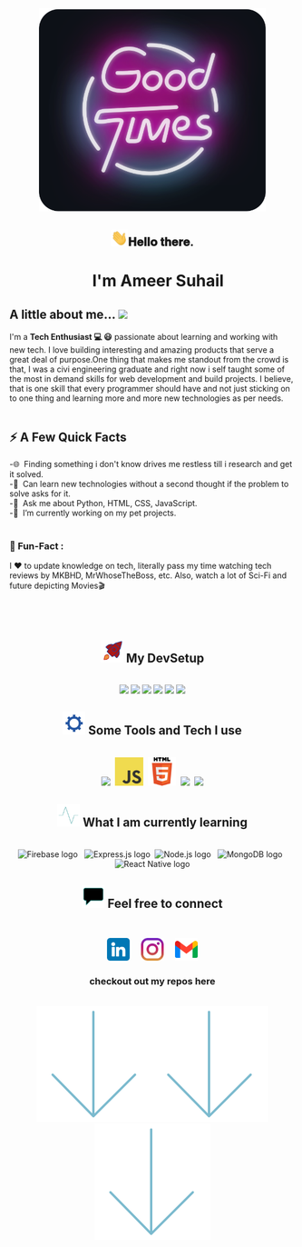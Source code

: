 <div align="center">
	<br>
		<img src="assets/good-times.svg" width="400px">
	<br>
</div>

<div align="center">
<h2><img src="Hi.gif" width="30">𝐇𝐞𝐥𝐥𝐨 𝐭𝐡𝐞𝐫𝐞.</h2>
<h1> &nbsp;&nbsp;&nbsp;I'm Ameer Suhail </h1>
</div>



## A little about me... <img src="https://media.giphy.com/media/VgCDAzcKvsR6OM0uWg/giphy.gif" width="50"> 

I'm a **Tech Enthusiast 💻 😃** passionate about learning and working with new tech. I love building interesting and amazing products that serve a great deal of purpose.One thing that makes me standout from the crowd is that, I was a civi engineering graduate and right now i self taught some of the most in demand skills for web development and build projects. I believe, that is one skill that every programmer should have and not just sticking on to one thing and learning more and more new technologies as per needs.<br/><br/>	

## ⚡️ A Few Quick Facts

-🌐&nbsp;&nbsp;Finding something i don't know drives me restless till i research and get it solved.<br>
-📖&nbsp;&nbsp;Can learn new technologies without a second thought if the problem to solve asks for it.<br>
-💬&nbsp;&nbsp;Ask me about Python, HTML, CSS, JavaScript.<br/>
-🔭&nbsp;&nbsp;I’m currently working on my pet projects.<br/><br/>
<h3>🎉  Fun-Fact :</h3> I ❤️ to update knowledge on tech, literally pass my time watching tech reviews by MKBHD, MrWhoseTheBoss, etc. Also, watch a lot of Sci-Fi and future depicting Movies🎬<br><br><br>

<br>
<div align="center">
<h2><img src="assets/rocket.svg" width="40px"> My DevSetup</h2><br>
<img height="30" src="https://img.shields.io/badge/Legion-555555.svg?&style=flat-square&logo=Lenovo&logoColor=E2231A"> <img height="30" src="https://img.shields.io/badge/Windows-555555.svg?&style=flat-square&logo=windows&logoColor=0078D6"> <img height="30" src="https://img.shields.io/badge/Chrome-555555.svg?&style=flat-square&logo=google-chrome&logoColor=FABC0C"> <img height="30" src="https://img.shields.io/badge/VS Code-555555?style=flat-square&logo=visual-studio-code&logoColor=007ACC"> <img height="30" src="https://img.shields.io/badge/Terminal-555555.svg?&style=flat-square&logo=powershell&logoColor=white"> <img height="30" src="https://img.shields.io/badge/Spotify-555555.svg?&style=flat-square&logo=spotify&logoColor=1ED760"> 

<h2><img src="assets/tools.svg" width="40px"> Some Tools and Tech I use</h2><br>
<code><img height="50" src="https://avatars0.githubusercontent.com/u/1525981?s=200&v=4"></code>&nbsp;
<code><img height="50" src="https://raw.githubusercontent.com/github/explore/80688e429a7d4ef2fca1e82350fe8e3517d3494d/topics/javascript/javascript.png"></code>&nbsp;
<code><img height="50" src="https://raw.githubusercontent.com/github/explore/80688e429a7d4ef2fca1e82350fe8e3517d3494d/topics/html/html.png"></code>&nbsp;
<code><img height="50" src="https://avatars1.githubusercontent.com/u/1517864?s=200&v=4"></code>&nbsp;
<code><img height="50" src="https://avatars1.githubusercontent.com/u/2918581?s=200&v=4"></code><br>


<h2><img src="assets/pulse.svg" width="40px"> What I am currently learning </h2><br>

<img src="https://img.shields.io/badge/Firebase-282C34?logo=firebase&logoColor=FFCA28" alt="Firebase logo" title="Firebase" height="25"/>
&nbsp;
<img src="https://img.shields.io/badge/Express-282C34?logo=express&logoColor=FFFFFF" alt="Express.js logo" title="Express.js" height="25"/>
&nbsp;<img src="https://img.shields.io/badge/Node.js-282C34?logo=node.js&logoColor=339933" alt="Node.js logo" title="Node.js" height="25"/>
&nbsp;
<img src="https://img.shields.io/badge/MongoDB-282C34?logo=mongodb&logoColor=47A248" alt="MongoDB logo" title="MongoDB" height="25"/>
&nbsp;
<img src="https://img.shields.io/badge/React Native-282C34?logo=react&logoColor=61DAFB" alt="React Native logo" title="React Native" height="25" />
</div>

<h2 align="center"><img src="assets/connectme.svg" width="40px"> Feel free to connect</h2><br>

<p align="center">
  <a href="https://www.linkedin.com/in/k-ameer-suhail-aba0b8216/"><img alt="linkedin" title="linkedin" height="40" width="40" src="connect-icons/linkedin.png"></a>&nbsp;&nbsp;&nbsp;&nbsp;
  <a href="https://www.instagram.com/amxxrsuhail/?next=%2F"><img alt="LinkedIn" title="instagram" height="40" width="40" src="connect-icons/instagram.png"></a>&nbsp;&nbsp;&nbsp;&nbsp;
  <a href="mailto: kameer41099@gmail.com"><img alt="gmail" title="gmail" height="40" width="40" src="connect-icons/gmail.png"></a>
</p>

<div align="center">
<h3>checkout out my repos here</h3><br>
<img src="assets/arrow.svg"><img src="assets/arrow.svg"><img src="assets/arrow.svg">
</div>